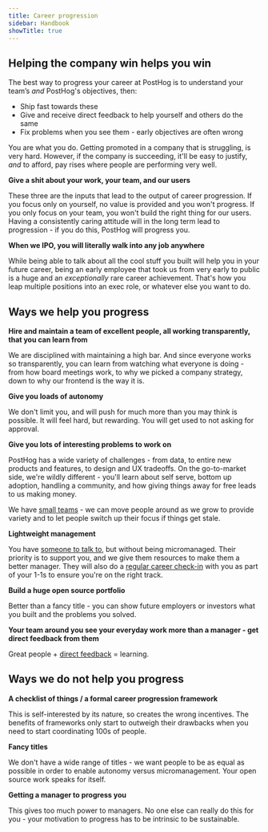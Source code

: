 ```yaml
---
title: Career progression
sidebar: Handbook
showTitle: true
---
```


## Helping the company win helps you win

The best way to progress your career at PostHog is to understand your team’s _and_ PostHog's objectives, then:
- Ship fast towards these
- Give and receive direct feedback to help yourself and others do the same
- Fix problems when you see them - early objectives are often wrong

You are what you do. Getting promoted in a company that is struggling, is very hard. However, if the company is succeeding, it'll be easy to justify, _and_ to afford, pay rises where people are performing very well.

**Give a shit about your work, your team, and our users**

These three are the inputs that lead to the output of career progression. If you focus only on yourself, no value is provided and you won't progress. If you only focus on your team, you won't build the right thing for our users. Having a consistently caring attitude will in the long term lead to progression - if you do this, PostHog will progress you.

**When we IPO, you will literally walk into any job anywhere**

While being able to talk about all the cool stuff you built will help you in your future career, being an early employee that took us from very early to public is a huge and an _exceptionally_ rare career achievement. That's how you leap multiple positions into an exec role, or whatever else you want to do.

## Ways we help you progress

**Hire and maintain a team of excellent people, all working transparently, that you can learn from**

We are disciplined with maintaining a high bar. And since everyone works so transparently, you can learn from watching what everyone is doing - from how board meetings work, to why we picked a company strategy, down to why our frontend is the way it is.

**Give you loads of autonomy**

We don't limit you, and will push for much more than you may think is possible. It will feel hard, but rewarding. You will get used to not asking for approval.

**Give you lots of interesting problems to work on**

PostHog has a wide variety of challenges - from data, to entire new products and features, to design and UX tradeoffs. On the go-to-market side, we're wildly different - you'll learn about self serve, bottom up adoption, handling a community, and how giving things away for free leads to us making money.

We have [small teams](/handbook/team-structure) - we can move people around as we grow to provide variety and to let people switch up their focus if things get stale.

**Lightweight management**

You have [someone to talk to](/handbook/company/management), but without being micromanaged. Their priority is to support you, and we give them resources to make them a better manager. They will also do a [regular career check-in](/handbook/company/management#1-1s-and-team-member-growth) with you as part of your 1-1s to ensure you're on the right track. 

**Build a huge open source portfolio**

Better than a fancy title - you can show future employers or investors what you built and the problems you solved.

**Your team around you see your everyday work more than a manager - get direct feedback from them**

Great people + [direct feedback](/handbook/people/feedback) = learning.

## Ways we do not help you progress

**A checklist of things / a formal career progression framework**

This is self-interested by its nature, so creates the wrong incentives. The benefits of frameworks only start to outweigh their drawbacks when you need to start coordinating 100s of people. 

**Fancy titles**

We don't have a wide range of titles - we want people to be as equal as possible in order to enable autonomy versus micromanagement. Your open source work speaks for itself.

**Getting a manager to progress you**

This gives too much power to managers. No one else can really do this for you - your motivation to progress has to be intrinsic to be sustainable.
